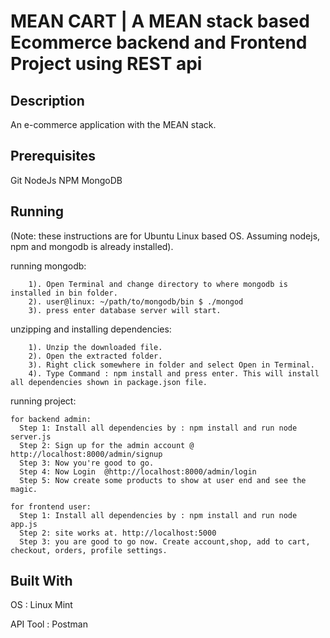 # MEAN CART | A MEAN stack based Ecommerce backend and Frontend Project using REST api


## Description
An e-commerce application with the MEAN stack.



## Prerequisites

Git
NodeJs
NPM
MongoDB

## Running

(Note: these instructions are for Ubuntu Linux based OS. Assuming nodejs, npm and mongodb is already installed).

  running mongodb:
```
    1). Open Terminal and change directory to where mongodb is installed in bin folder.
    2). user@linux: ~/path/to/mongodb/bin $ ./mongod 
    3). press enter database server will start.
```
  unzipping and installing dependencies:
```
    1). Unzip the downloaded file.
    2). Open the extracted folder.
    3). Right click somewhere in folder and select Open in Terminal.
    4). Type Command : npm install and press enter. This will install all dependencies shown in package.json file.
```
  running project:
```
for backend admin:
  Step 1: Install all dependencies by : npm install and run node server.js
  Step 2: Sign up for the admin account @ http://localhost:8000/admin/signup
  Step 3: Now you're good to go.
  Step 4: Now Login  @http://localhost:8000/admin/login
  Step 5: Now create some products to show at user end and see the magic.

for frontend user:
  Step 1: Install all dependencies by : npm install and run node app.js
  Step 2: site works at. http://localhost:5000
  Step 3: you are good to go now. Create account,shop, add to cart, checkout, orders, profile settings.
```
## Built With

OS : Linux Mint

API Tool : Postman




